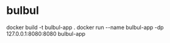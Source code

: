# bulbul

docker build -t bulbul-app .
docker run --name bulbul-app -dp 127.0.0.1:8080:8080 bulbul-app

